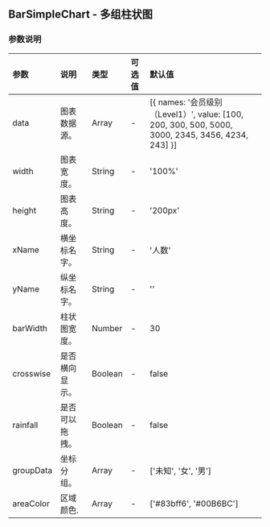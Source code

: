 ## BarSimpleChart - 多组柱状图

### 参数说明

|参数|说明|类型|可选值|默认值
|:----|:----|:----|:----|:----|
|data|图表数据源。|Array|-|[{ names: '会员级别（Level1）', value: [100, 200, 300, 500, 5000, 3000, 2345, 3456, 4234, 243] }]|
|width|图表宽度。|String|-|'100%'|
|height|图表高度。|String|-|'200px'|
|xName|横坐标名字。|String|-|'人数'|
|yName|纵坐标名字。|String|-|''|
|barWidth|柱状图宽度。|Number|-|30|
|crosswise|是否横向显示。|Boolean|-|false|
|rainfall|是否可以拖拽。|Boolean|-|false|
|groupData|坐标分组。|Array|-|['未知', '女', '男']|
|areaColor|区域颜色.|Array|-|['#83bff6', '#00B6BC']